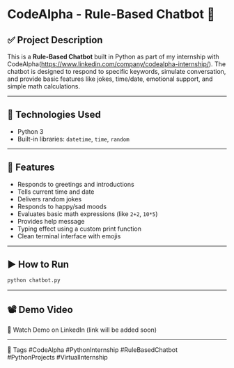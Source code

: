 # CodeAlpha - Rule-Based Chatbot 🤖

## ✅ Project Description
This is a **Rule-Based Chatbot** built in Python as part of my internship with CodeAlpha(https://www.linkedin.com/company/codealpha-internship/). 
The chatbot is designed to respond to specific keywords, simulate conversation, and provide basic features like jokes, time/date, emotional support, and simple math calculations.

---

## 🔧 Technologies Used
- Python 3
- Built-in libraries: `datetime`, `time`, `random`

---

## 🚀 Features
- Responds to greetings and introductions
- Tells current time and date
- Delivers random jokes
- Responds to happy/sad moods
- Evaluates basic math expressions (like `2+2`, `10*5`)
- Provides help message
- Typing effect using a custom print function
- Clean terminal interface with emojis

---

## ▶️ How to Run

```bash
python chatbot.py
```

---

## 📽️ Demo Video
🔗 Watch Demo on LinkedIn (link will be added soon)

---

🔖 Tags
#CodeAlpha #PythonInternship #RuleBasedChatbot #PythonProjects #VirtualInternship 
